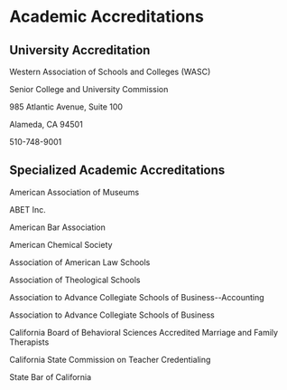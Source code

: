 Academic Accreditations
=======================

University Accreditation
------------------------

Western Association of Schools and Colleges (WASC)

Senior College and University Commission

985 Atlantic Avenue, Suite 100

Alameda, CA 94501

510-748-9001

Specialized Academic Accreditations
-----------------------------------

American Association of Museums

ABET Inc.

American Bar Association

American Chemical Society

Association of American Law Schools

Association of Theological Schools

Association to Advance Collegiate Schools of Business--Accounting

Association to Advance Collegiate Schools of Business

California Board of Behavioral Sciences Accredited Marriage and Family Therapists

California State Commission on Teacher Credentialing

State Bar of California
